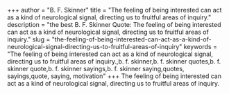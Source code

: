 +++
author = "B. F. Skinner"
title = "The feeling of being interested can act as a kind of neurological signal, directing us to fruitful areas of inquiry."
description = "the best B. F. Skinner Quote: The feeling of being interested can act as a kind of neurological signal, directing us to fruitful areas of inquiry."
slug = "the-feeling-of-being-interested-can-act-as-a-kind-of-neurological-signal-directing-us-to-fruitful-areas-of-inquiry"
keywords = "The feeling of being interested can act as a kind of neurological signal, directing us to fruitful areas of inquiry.,b. f. skinner,b. f. skinner quotes,b. f. skinner quote,b. f. skinner sayings,b. f. skinner saying,quotes, sayings,quote, saying, motivation"
+++
The feeling of being interested can act as a kind of neurological signal, directing us to fruitful areas of inquiry.
